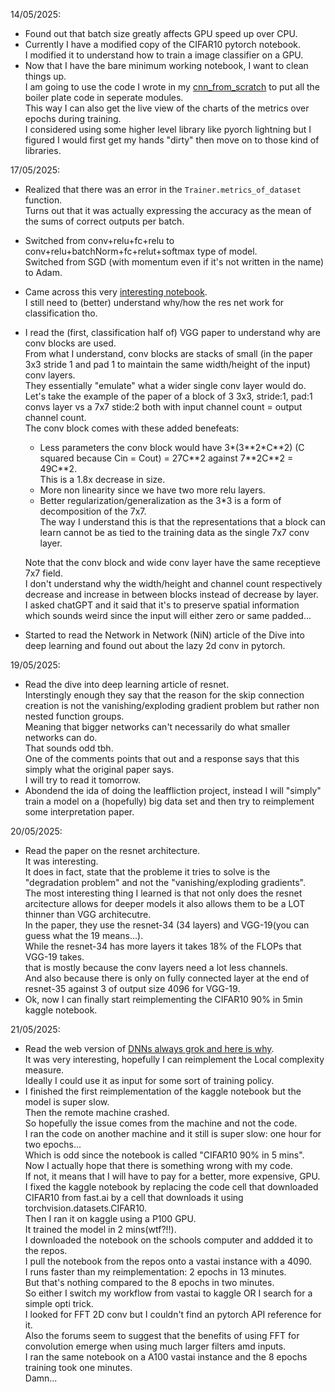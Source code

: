 14/05/2025:  
-   Found out that batch size greatly affects GPU speed up over CPU.  
-   Currently I have a modified copy of the CIFAR10 pytorch notebook.  
    I modified it to understand how to train a image classifier on a GPU.  
-   Now that I have the bare minimum working notebook, I want to clean things up.  
    I am going to use the code I wrote in my [cnn_from_scratch](https://github.com/MauroAbidalCarrer/CNN_from_scratch) to put all the boiler plate code in seperate modules.  
    This way I can also get the live view of the charts of the metrics over epochs during training.  
    I considered using some higher level library like pyorch lightning but I figured I would first get my hands "dirty" then move on to those kind of libraries.  

17/05/2025:
-   Realized that there was an error in the `Trainer.metrics_of_dataset` function.  
    Turns out that it was actually expressing the accuracy as the mean of the sums of correct outputs per batch.  
-   Switched from  conv+relu+fc+relu to conv+relu+batchNorm+fc+relut+softmax type of model.  
    Switched from SGD (with momentum even if it's not written in the name) to Adam.
-   Came across this very [interesting notebook](https://www.kaggle.com/code/kmldas/cifar10-resnet-90-accuracy-less-than-5-min).  
    I still need to (better) understand why/how the res net work for classification tho.  
-   I read the (first, classification half of) VGG paper to understand why are conv blocks are used.  
    From what I understand, conv blocks are stacks of small (in the paper 3x3 stride 1 and pad 1 to maintain the same width/height of the input) conv layers.    
    They essentially "emulate" what a wider single conv layer would do.  
    Let's take the example of the paper of a block of 3 3x3, stride:1, pad:1 convs layer vs a 7x7 stide:2 both with input channel count = output channel count.  
    The conv block comes with these added benefeats:
    -   Less parameters the conv  block would have 3*(3\*\*2\*C\*\*2) (C squared because Cin = Cout) = 27C\*\*2 against 7\*\*2C\*\*2 = 49C\*\*2.  
        This is a 1.8x decrease in size.
    -   More non linearity since we have two more relu layers.  
    -   Better regularization/generalization as the 3*3 is a form of decomposition of the 7x7.  
        The way I understand this is that the representations that a block can learn cannot be as tied to the training data as the single 7x7 conv layer.  

    Note that the conv block and wide conv layer have the same receptieve 7x7 field.  
    I don't understand why the width/height and channel count respectively decrease and increase in between blocks instead of decrease by layer.  
    I asked chatGPT and it said that it's to preserve spatial information which sounds weird since the input will either zero or same padded...  
-   Started to read the Network in Network (NiN) article of the Dive into deep learning and found out about the lazy 2d conv in pytorch.

19/05/2025:
-   Read the dive into deep learning article of resnet.  
    Interstingly enough they say that the reason for the skip connection creation is not the vanishing/exploding gradient problem but rather non nested function groups.  
    Meaning that bigger networks can't necessarily do what smaller networks can do.  
    That sounds odd tbh.  
    One of the comments points that out and a response says that this simply what the original paper says.  
    I will try to read it tomorrow.  
-   Abondend the ida of doing the leaffliction project, instead I will "simply" train a model on a (hopefully) big data set and then try to reimplement some interpretation paper.  

20/05/2025:
-   Read the paper on the resnet architecture.  
    It was interesting.  
    It does in fact, state that the probleme it tries to solve is the "degradation problem" and not the "vanishing/exploding gradients".  
    The most interesting thing I learned is that not only does the resnet arcitecture allows for deeper models it also allows them to be a LOT thinner than VGG architecutre.  
    In the paper, they use the resnet-34 (34 layers) and VGG-19(you can guess what the 19 means...).  
    While the resnet-34 has more layers it takes 18% of the FLOPs that VGG-19 takes.  
    that is mostly because the conv layers need a lot less channels.  
    And also because there is only on fully connected layer at the end of resnet-35 against 3 of output size 4096 for VGG-19.  
-   Ok, now I can finally start reimplementing the CIFAR10 90% in 5min kaggle notebook.  


21/05/2025:
-   Read the web version of [DNNs always grok and here is why](https://imtiazhumayun.github.io/grokking/).  
    It was very interesting, hopefully I can reimplement the Local complexity measure.  
    Ideally I could use it as input for some sort of training policy.  
-   I finished the first reimplementation of the kaggle notebook but the model is super slow.  
    Then the remote machine crashed.  
    So hopefully the issue comes from the machine and not the code.  
    I ran the code on another machine and it still is super slow: one hour for two epochs...  
    Which is odd since the notebook is called "CIFAR10 90% in 5 mins".  
    Now I actually hope that there is something wrong with my code.  
    If not, it means that I will have to pay for a better, more expensive, GPU.  
    I fixed the kaggle notebook by replacing the code cell that downloaded CIFAR10 from fast.ai by a cell that downloads it using torchvision.datasets.CIFAR10.  
    Then I ran it on kaggle using a P100 GPU.  
    It trained the model in 2 mins(wtf?!!).  
    I downloaded the notebook on the schools computer and addded it to the repos.  
    I pull the notebook from the repos onto a vastai instance with a 4090.  
    I runs faster than my reimplementation: 2 epochs in 13 minutes.  
    But that's nothing compared to the 8 epochs in two minutes.  
    So either I switch my workflow from vastai to kaggle OR I search for a simple opti trick.  
    I looked for FFT 2D conv but I couldn't find an pytorch API reference for it.  
    Also the forums seem to suggest that the benefits of using FFT for convolution emerge when using much larger filters amd inputs.  
    I ran the same notebook on a A100 vastai instance and the 8 epochs training took one minutes.  
    Damn...